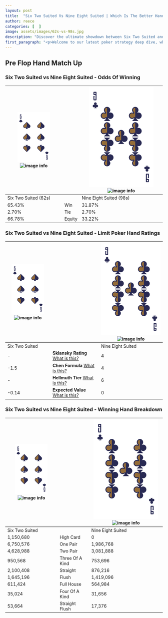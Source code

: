 ```yaml
---
layout: post
title:  "Six Two Suited Vs Nine Eight Suited | Which Is The Better Hand In Poker? A Complete Guide"
author: reece
categories: [  ]
image: assets/images/62s-vs-98s.jpg
description: "Discover the ultimate showdown between Six Two Suited and Nine Eight Suited in poker! Uncover the odds, strategies, and scenarios where one hand triumphs over the other. Get ready to up your poker game with this thrilling analysis."
first_paragraph: "<p>Welcome to our latest poker strategy deep dive, where we're pitting two distinct hands against each other in a high-stakes showdown: Six Two Suited vs Nine Eight Suited.</p><p>In the dynamic world of poker, every decision counts, and knowing which hand holds the upper hand is key to your success at the table.</p><p>In this article, we'll dissect these two hands, explore the scenarios where one dominates the other, and equip you with the knowledge to make strategic choices that can tip the odds in your favor.</p><p>Get ready to unravel the intriguing dynamics of these poker hands and elevate your game to new heights.</p>"
---
```




[comment]: # (sp0)

## Pre Flop Hand Match Up

<div class="table hand-ratings" markdown="1"> 



### Six Two Suited vs Nine Eight Suited - Odds Of Winning


    
| ![image info](assets/images/hand1/6.png) ![image info](assets/images/hand1/2s.png) |  | ![image info](assets/images/hand2/9.png) ![image info](assets/images/hand2/8s.png) |
| -------- | -------- | -------- |
| Six Two Suited (62s) |  | Nine Eight Suited (98s) |
| 65.43% | Win | 31.87% |
| 2.70% | Tie | 2.70% |
| 66.78% | Equity | 33.22% |




[comment]: # (sp1)



### Six Two Suited vs Nine Eight Suited - Limit Poker Hand Ratings


    
| ![image info](assets/images/hand1/6.png) ![image info](assets/images/hand1/2s.png) |  | ![image info](assets/images/hand2/9.png) ![image info](assets/images/hand2/8s.png) |
| -------- | -------- | -------- |
| Six Two Suited |  | Nine Eight Suited |
| - | **Sklansky Rating** [What is this?](/sklansky-rating-explained) | 4 |
| -1.5 | **Chen Formula** [What is this?](/chen-formula-explained) | 4 |
| - | **Hellmuth Tier** [What is this?](/Hellmuth-tier-explained) | 6 |
| -0.14 | **Expected Value** [What is this?](/expected-value-explained) | 0 |




[comment]: # (sp2)



### Six Two Suited vs Nine Eight Suited - Winning Hand Breakdown


    
| ![image info](assets/images/hand1/6.png) ![image info](assets/images/hand1/2s.png) |  | ![image info](assets/images/hand2/9.png) ![image info](assets/images/hand2/8s.png) |
| -------- | -------- | -------- |
| Six Two Suited |  | Nine Eight Suited |
| 1,150,680 | High Card | 0 |
| 6,750,576 | One Pair | 1,986,768 |
| 4,628,988 | Two Pair | 3,081,888 |
| 950,568 | Three Of A Kind | 753,696 |
| 2,100,408 | Straight | 876,216 |
| 1,645,196 | Flush | 1,419,096 |
| 611,424 | Full House | 564,984 |
| 35,024 | Four Of A Kind | 31,656 |
| 53,664 | Straight Flush | 17,376 |




[comment]: # (sp3)



</div>

[comment]: # (sp4)



[comment]: # (sp5)

